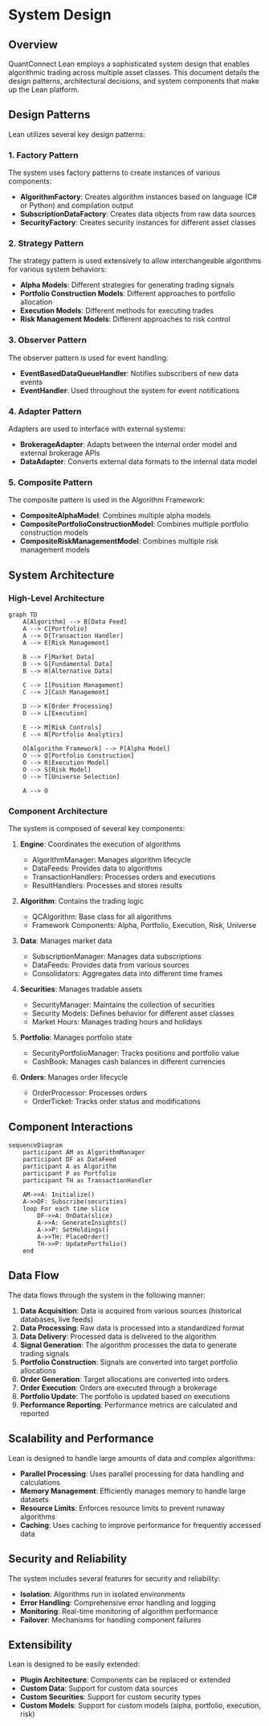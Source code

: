 # System Design

## Overview

QuantConnect Lean employs a sophisticated system design that enables algorithmic trading across multiple asset classes. This document details the design patterns, architectural decisions, and system components that make up the Lean platform.

## Design Patterns

Lean utilizes several key design patterns:

### 1. Factory Pattern

The system uses factory patterns to create instances of various components:

- **AlgorithmFactory**: Creates algorithm instances based on language (C# or Python) and compilation output
- **SubscriptionDataFactory**: Creates data objects from raw data sources
- **SecurityFactory**: Creates security instances for different asset classes

### 2. Strategy Pattern

The strategy pattern is used extensively to allow interchangeable algorithms for various system behaviors:

- **Alpha Models**: Different strategies for generating trading signals
- **Portfolio Construction Models**: Different approaches to portfolio allocation
- **Execution Models**: Different methods for executing trades
- **Risk Management Models**: Different approaches to risk control

### 3. Observer Pattern

The observer pattern is used for event handling:

- **EventBasedDataQueueHandler**: Notifies subscribers of new data events
- **EventHandler**: Used throughout the system for event notifications

### 4. Adapter Pattern

Adapters are used to interface with external systems:

- **BrokerageAdapter**: Adapts between the internal order model and external brokerage APIs
- **DataAdapter**: Converts external data formats to the internal data model

### 5. Composite Pattern

The composite pattern is used in the Algorithm Framework:

- **CompositeAlphaModel**: Combines multiple alpha models
- **CompositePortfolioConstructionModel**: Combines multiple portfolio construction models
- **CompositeRiskManagementModel**: Combines multiple risk management models

## System Architecture

### High-Level Architecture

```mermaid
graph TD
    A[Algorithm] --> B[Data Feed]
    A --> C[Portfolio]
    A --> D[Transaction Handler]
    A --> E[Risk Management]
    
    B --> F[Market Data]
    B --> G[Fundamental Data]
    B --> H[Alternative Data]
    
    C --> I[Position Management]
    C --> J[Cash Management]
    
    D --> K[Order Processing]
    D --> L[Execution]
    
    E --> M[Risk Controls]
    E --> N[Portfolio Analytics]
    
    O[Algorithm Framework] --> P[Alpha Model]
    O --> Q[Portfolio Construction]
    O --> R[Execution Model]
    O --> S[Risk Model]
    O --> T[Universe Selection]
    
    A --> O
```

### Component Architecture

The system is composed of several key components:

1. **Engine**: Coordinates the execution of algorithms
   - AlgorithmManager: Manages algorithm lifecycle
   - DataFeeds: Provides data to algorithms
   - TransactionHandlers: Processes orders and executions
   - ResultHandlers: Processes and stores results

2. **Algorithm**: Contains the trading logic
   - QCAlgorithm: Base class for all algorithms
   - Framework Components: Alpha, Portfolio, Execution, Risk, Universe

3. **Data**: Manages market data
   - SubscriptionManager: Manages data subscriptions
   - DataFeeds: Provides data from various sources
   - Consolidators: Aggregates data into different time frames

4. **Securities**: Manages tradable assets
   - SecurityManager: Maintains the collection of securities
   - Security Models: Defines behavior for different asset classes
   - Market Hours: Manages trading hours and holidays

5. **Portfolio**: Manages portfolio state
   - SecurityPortfolioManager: Tracks positions and portfolio value
   - CashBook: Manages cash balances in different currencies

6. **Orders**: Manages order lifecycle
   - OrderProcessor: Processes orders
   - OrderTicket: Tracks order status and modifications

## Component Interactions

```mermaid
sequenceDiagram
    participant AM as AlgorithmManager
    participant DF as DataFeed
    participant A as Algorithm
    participant P as Portfolio
    participant TH as TransactionHandler
    
    AM->>A: Initialize()
    A->>DF: Subscribe(securities)
    loop For each time slice
        DF->>A: OnData(slice)
        A->>A: GenerateInsights()
        A->>P: SetHoldings()
        A->>TH: PlaceOrder()
        TH->>P: UpdatePortfolio()
    end
```

## Data Flow

The data flows through the system in the following manner:

1. **Data Acquisition**: Data is acquired from various sources (historical databases, live feeds)
2. **Data Processing**: Raw data is processed into a standardized format
3. **Data Delivery**: Processed data is delivered to the algorithm
4. **Signal Generation**: The algorithm processes the data to generate trading signals
5. **Portfolio Construction**: Signals are converted into target portfolio allocations
6. **Order Generation**: Target allocations are converted into orders
7. **Order Execution**: Orders are executed through a brokerage
8. **Portfolio Update**: The portfolio is updated based on executions
9. **Performance Reporting**: Performance metrics are calculated and reported

## Scalability and Performance

Lean is designed to handle large amounts of data and complex algorithms:

- **Parallel Processing**: Uses parallel processing for data handling and calculations
- **Memory Management**: Efficiently manages memory to handle large datasets
- **Resource Limits**: Enforces resource limits to prevent runaway algorithms
- **Caching**: Uses caching to improve performance for frequently accessed data

## Security and Reliability

The system includes several features for security and reliability:

- **Isolation**: Algorithms run in isolated environments
- **Error Handling**: Comprehensive error handling and logging
- **Monitoring**: Real-time monitoring of algorithm performance
- **Failover**: Mechanisms for handling component failures

## Extensibility

Lean is designed to be easily extended:

- **Plugin Architecture**: Components can be replaced or extended
- **Custom Data**: Support for custom data sources
- **Custom Securities**: Support for custom security types
- **Custom Models**: Support for custom models (alpha, portfolio, execution, risk)